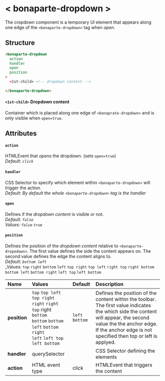 # < bonaparte-dropdown >
The cropdown component is a temporary UI element that appears along one edge of the `<bonaparte-dropdown>` tag when _open_.

## Structure
```html
<bonaparte-dropdown
  action
  handler
  open
  position
>
  <1st-child> <!-- dropdown content -->
 
</bonaparte-dropdown>
```

#### `<1st-child>` Dropdown content
Container which is placed along one edge of `<bonaprate-dropdown>` and is only visible when `open=true`.


## Attributes


#### `action`
HTMLEvent that _opens_ the dropdown. (sets `open=true`)<br>
_Default: `click`_


#### `handler`
CSS Selector to specify which element within `<bonaparte-dropdown>` will trigger the action.<br>
_Default: By default the whole `<bonaparte-dropdown>` tag is the handler_

#### `open`
Defines if the _dropdown content_ is visible or not.<br>
_Default: `false`_<br>
_Values: `false` `true`_


#### `position`
Defines the position of the _dropdown content_ relative to `<bonaparte-dropedown>`. The first value defines the side the content appears on. The second value defines the edge the content aligns to.<br>
_Default: `bottom left`_<br>
_Values: `top` `right` `bottom` `left` `top right` `top left` `right top` `right bottom` `bottom left` `bottom right` `left top` `left bottom`


Name | Values | Default | Description 
:--------- | :--- | :------ | :----------
__position__ | `top` `top left` ` top right` <br /> `right` `right top` right `bottom` <br />`bottom` `bottom left`  `bottom right`<br />`left` `left top` `left bottom`  <br />  | `left bottom` | Defines the position of the content within the toolbar. The first value indicates the which side the content will appear, the second value the the anchor edge. If the anchor edge is not specified then top or left is applyed. 
__handler__ | querySelector |  | CSS Selector defining the elements 
__action__  | HTML event type | click | HTMLEvent that triggers the content
